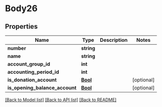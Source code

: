 # Body26

## Properties
Name | Type | Description | Notes
------------ | ------------- | ------------- | -------------
**number** | **string** |  | 
**name** | **string** |  | 
**account_group_id** | **int** |  | 
**accounting_period_id** | **int** |  | 
**is_donation_account** | [**Bool**](Bool.md) |  | [optional] 
**is_opening_balance_account** | [**Bool**](Bool.md) |  | [optional] 

[[Back to Model list]](../../README.md#documentation-for-models) [[Back to API list]](../../README.md#documentation-for-api-endpoints) [[Back to README]](../../README.md)

